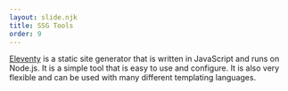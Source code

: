 ```yaml
---
layout: slide.njk
title: SSG Tools
order: 9
---
```


[Eleventy](https://11ty.dev) is a static site generator that is written in JavaScript and runs on Node.js. It is a simple tool that is easy to use and configure. It is also very flexible and can be used with many different templating languages.
